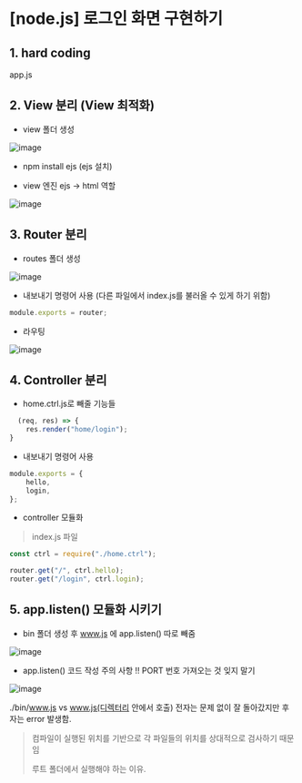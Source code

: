 # [node.js] 로그인 화면 구현하기

## 1. hard coding
app.js
## 2. View 분리 (View 최적화)

* view 폴더 생성

![image](https://github.com/jeongyeonhwang/node.js/assets/90510701/ece4279f-091e-460c-891a-a22f4f9e8ebf)

* npm install ejs (ejs 설치)

* view 엔진 ejs -> html 역할

![image](https://github.com/jeongyeonhwang/node.js/assets/90510701/3364bcad-a554-4392-85c1-e90f386b2fb4)


## 3. Router 분리

* routes 폴더 생성

![image](https://github.com/jeongyeonhwang/node.js/assets/90510701/d20d859c-b24a-4389-ab78-b0b3ec706fc6)

* 내보내기 명령어 사용 (다른 파일에서 index.js를 불러올 수 있게 하기 위함)

```javascript
module.exports = router;
```

* 라우팅

![image](https://github.com/jeongyeonhwang/node.js/assets/90510701/67504d64-1896-471b-9b6c-974c37e8e335)

## 4. Controller 분리

* home.ctrl.js로 빼줄 기능들
  
```javascript
  (req, res) => {
    res.render("home/login");
}
```

* 내보내기 명령어 사용
  
```javascript
module.exports = {
    hello,
    login,
};
```

* controller 모듈화

> index.js 파일
  
```javascript
const ctrl = require("./home.ctrl");

router.get("/", ctrl.hello);
router.get("/login", ctrl.login);
```

## 5. app.listen() 모듈화 시키기

* bin 폴더 생성 후 www.js 에 app.listen() 따로 빼줌

 ![image](https://github.com/jeongyeonhwang/node.js/assets/90510701/4f1ae072-8b2f-43b8-ba14-3d8fb2ad8533)

* app.listen() 코드 작성 주의 사항 !! PORT 번호 가져오는 것 잊지 말기

![image](https://github.com/jeongyeonhwang/node.js/assets/90510701/7b2af180-2c11-49c9-a2b6-92e804262d25)

./bin/www.js vs www.js(디렉터리 안에서 호출)
전자는 문제 없이 잘 돌아갔지만 후자는 error 발생함.
> 컴파일이 실행된 위치를 기반으로 각 파일들의 위치를 상대적으로 검사하기 때문임
>
> 루트 폴더에서 실행해야 하는 이유.
